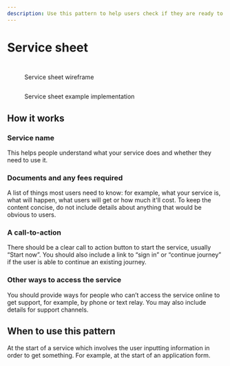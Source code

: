 ```yaml
---
description: Use this pattern to help users check if they are ready to start a service.
---
```


# Service sheet

##

<div>

<figure><img src="../../../../@site/static/img/Service sheet (1).png" alt=""><figcaption><p>Service sheet wireframe</p></figcaption></figure>

 

<figure><img src="../../../../@site/static/img/Service sheet - example.png" alt=""><figcaption><p>Service sheet example implementation</p></figcaption></figure>

</div>

## How it works

### **Service name**

This helps people understand what your service does and whether they need to use it.

### **Documents and any fees required**

A list of things most users need to know: for example, what your service is, what will happen, what users will get or how much it'll cost. To keep the content concise, do not include details about anything that would be obvious to users.

### **A call-to-action**

There should be a clear call to action button to start the service, usually “Start now”. You should also include a link to “sign in” or “continue journey” if the user is able to continue an existing journey.

### **Other ways to access the service**

You should provide ways for people who can’t access the service online to get support, for example, by phone or text relay. You may also include details for support channels.

## **When to use this pattern**

At the start of a service which involves the user inputting information in order to get something. For example, at the start of an application form.


